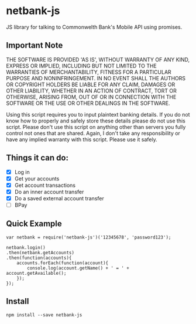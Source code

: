 # netbank-js
JS library for talking to Commonwelth Bank's Mobile API using promises.

## Important Note

THE SOFTWARE IS PROVIDED 'AS IS', WITHOUT WARRANTY OF ANY KIND, EXPRESS OR IMPLIED, INCLUDING BUT NOT LIMITED TO THE WARRANTIES OF MERCHANTABILITY, FITNESS FOR A PARTICULAR PURPOSE AND NONINFRINGEMENT. IN NO EVENT SHALL THE AUTHORS OR COPYRIGHT HOLDERS BE LIABLE FOR ANY CLAIM, DAMAGES OR OTHER LIABILITY, WHETHER IN AN ACTION OF CONTRACT, TORT OR OTHERWISE, ARISING FROM, OUT OF OR IN CONNECTION WITH THE SOFTWARE OR THE USE OR OTHER DEALINGS IN THE SOFTWARE.

Using this script requires you to input plaintext banking details. If you do not know how to properly and safely store these details please do not use this script. Please don't use this script on anything other than servers you fully control not ones that are shared. Again, I don't take any responsibility or have any implied warranty with this script. Please use it safely.

## Things it can do:

 - [X] Log in
 - [X] Get your accounts
 - [X] Get account transactions
 - [X] Do an inner account transfer
 - [X] Do a saved external account transfer
 - [ ] BPay

## Quick Example

```
var netbank = require('netbank-js')('12345678', 'password123');

netbank.login()
.then(netbank.getAccounts)
.then(function(accounts){
	accounts.forEach(function(account){
		console.log(account.getName() + ' = ' + account.getAvailable();
	});
});
```

## Install

```
npm install --save netbank-js
```